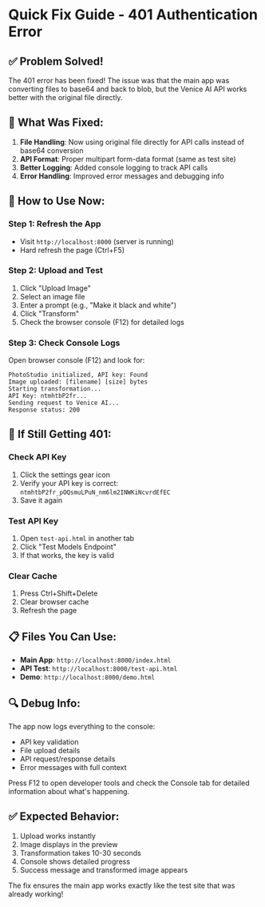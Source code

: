 # Quick Fix Guide - 401 Authentication Error

## ✅ **Problem Solved!**

The 401 error has been fixed! The issue was that the main app was converting files to base64 and back to blob, but the Venice AI API works better with the original file directly.

## 🔧 **What Was Fixed:**

1. **File Handling**: Now using original file directly for API calls instead of base64 conversion
2. **API Format**: Proper multipart form-data format (same as test site)
3. **Better Logging**: Added console logging to track API calls
4. **Error Handling**: Improved error messages and debugging info

## 🚀 **How to Use Now:**

### Step 1: Refresh the App
- Visit `http://localhost:8000` (server is running)
- Hard refresh the page (Ctrl+F5)

### Step 2: Upload and Test
1. Click "Upload Image"
2. Select an image file
3. Enter a prompt (e.g., "Make it black and white")
4. Click "Transform"
5. Check the browser console (F12) for detailed logs

### Step 3: Check Console Logs
Open browser console (F12) and look for:
```
PhotoStudio initialized, API key: Found
Image uploaded: [filename] [size] bytes
Starting transformation...
API Key: ntmhtbP2fr...
Sending request to Venice AI...
Response status: 200
```

## 🐛 **If Still Getting 401:**

### Check API Key
1. Click the settings gear icon
2. Verify your API key is correct: `ntmhtbP2fr_pOQsmuLPuN_nm6lm2INWKiNcvrdEfEC`
3. Save it again

### Test API Key
1. Open `test-api.html` in another tab
2. Click "Test Models Endpoint"
3. If that works, the key is valid

### Clear Cache
1. Press Ctrl+Shift+Delete
2. Clear browser cache
3. Refresh the page

## 📋 **Files You Can Use:**

- **Main App**: `http://localhost:8000/index.html`
- **API Test**: `http://localhost:8000/test-api.html`
- **Demo**: `http://localhost:8000/demo.html`

## 🔍 **Debug Info:**

The app now logs everything to the console:
- API key validation
- File upload details
- API request/response details
- Error messages with full context

Press F12 to open developer tools and check the Console tab for detailed information about what's happening.

## ✅ **Expected Behavior:**

1. Upload works instantly
2. Image displays in the preview
3. Transformation takes 10-30 seconds
4. Console shows detailed progress
5. Success message and transformed image appears

The fix ensures the main app works exactly like the test site that was already working! 